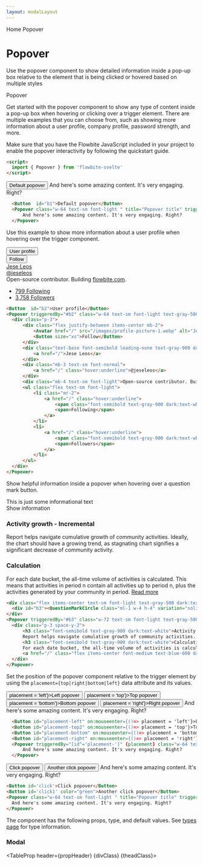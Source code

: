 ```yaml
---
layout: modalLayout
---
```


<script>
  import { Htwo, ExampleDiv, GitHubSource, CompoDescription, TableProp, TableDefaultRow} from '../utils'

  import { Popover, Avatar, Breadcrumb, BreadcrumbItem, Button } from '$lib'
  import { QuestionMarkCircle, ChevronRight } from 'svelte-heros';
  import { Home } from 'svelte-heros';
  import componentProps from '../props/Popover.json'

  let props = componentProps.props
  let propHeader = ['Name', 'Type', 'Default']
  let divClass='w-full relative overflow-x-auto shadow-md sm:rounded-lg py-4'
  let theadClass ='text-xs text-gray-700 uppercase bg-gray-50 dark:bg-gray-700 dark:text-white'
  let click = false;
  let placement;
</script>

<Breadcrumb>
  <BreadcrumbItem href="/" home >Home</BreadcrumbItem>
  <BreadcrumbItem>Popover</BreadcrumbItem>
</Breadcrumb>

<h1 class="text-3xl w-full dark:text-white pt-8 pb-4">Popover</h1>

<CompoDescription>Use the popover component to show detailed information inside a pop-up box relative to the element that is being clicked or hovered based on multiple styles</CompoDescription>

<ExampleDiv>
<GitHubSource href="popover/Popover.svelte">Popover</GitHubSource>
</ExampleDiv>

Get started with the popover component to show any type of content inside a pop-up box when hovering or clicking over a trigger element. There are multiple examples that you can choose from, such as showing more information about a user profile, company profile, password strength, and more.

Make sure that you have the Flowbite JavaScript included in your project to enable the popover interactivity by following the quickstart guide.

<Htwo label="Setup" />

```html
<script>
  import { Popover } from 'flowbite-svelte'
</script>
```

<Htwo label="Default popover" />

<ExampleDiv  class="flex h-44 items-end justify-center">
  <Button  id="b1">Default popover</Button>
  <Popover class="w-64 text-sm font-light " title="Popover title" triggeredBy="#b1">
      And here's some amazing content. It's very engaging. Right?
  </Popover>
</ExampleDiv>

```html
  <Button  id="b1">Default popover</Button>
  <Popover class="w-64 text-sm font-light " title="Popover title" triggeredBy="#b1">
      And here's some amazing content. It's very engaging. Right?
  </Popover>
```

<Htwo label="User profile" />

Use this example to show more information about a user profile when hovering over the trigger component.

<ExampleDiv class="flex h-72 items-end justify-center">
  <Button  id="b2">User profile</Button>
  <Popover triggeredBy="#b2" class="w-64 text-sm font-light text-gray-500 bg-white dark:text-gray-400 dark:border-gray-600 dark:bg-gray-800">
    <div class="p-3">
        <div class="flex justify-between items-center mb-2">
            <Avatar href="/" src="/images/profile-picture-1.webp" alt="Jese Leos" />
            <Button size="xs">Follow</Button>
        </div>
        <div class="text-base font-semibold leading-none text-gray-900 dark:text-white">
            <a href="/">Jese Leos</a>
        </div>
        <div class="mb-3 text-sm font-normal">
            <a href="/" class="hover:underline">@jeseleos</a>
        </div>
        <div class="mb-4 text-sm font-light">Open-source contributor. Building <a href="/" class="text-blue-600 dark:text-blue-500 hover:underline">flowbite.com</a>.</div>
        <ul class="flex text-sm font-light">
            <li class="mr-2">
                <a href="/" class="hover:underline">
                    <span class="font-semibold text-gray-900 dark:text-white">799</span>
                    <span>Following</span>
                </a>
            </li>
            <li>
                <a href="/" class="hover:underline">
                    <span class="font-semibold text-gray-900 dark:text-white">3,758</span>
                    <span>Followers</span>
                </a>
            </li>
        </ul>
    </div>
  </Popover>
</ExampleDiv>

```html
<Button  id="b2">User profile</Button>
<Popover triggeredBy="#b2" class="w-64 text-sm font-light text-gray-500 bg-white dark:text-gray-400 dark:border-gray-600 dark:bg-gray-800">
  <div class="p-3">
      <div class="flex justify-between items-center mb-2">
          <Avatar href="/" src="/images/profile-picture-1.webp" alt="Jese Leos" />
          <Button size="xs">Follow</Button>
      </div>
      <div class="text-base font-semibold leading-none text-gray-900 dark:text-white">
          <a href="/">Jese Leos</a>
      </div>
      <div class="mb-3 text-sm font-normal">
          <a href="/" class="hover:underline">@jeseleos</a>
      </div>
      <div class="mb-4 text-sm font-light">Open-source contributor. Building <a href="/" class="text-blue-600 dark:text-blue-500 hover:underline">flowbite.com</a>.</div>
      <ul class="flex text-sm font-light">
          <li class="mr-2">
              <a href="/" class="hover:underline">
                  <span class="font-semibold text-gray-900 dark:text-white">799</span>
                  <span>Following</span>
              </a>
          </li>
          <li>
              <a href="/" class="hover:underline">
                  <span class="font-semibold text-gray-900 dark:text-white">3,758</span>
                  <span>Followers</span>
              </a>
          </li>
      </ul>
  </div>
</Popover>
```

<Htwo label="Description popover" />

Show helpful information inside a popover when hovering over a question mark button.

<ExampleDiv>
  <div class="flex items-center text-sm font-light text-gray-500 dark:text-gray-400">This is just some informational text
    <div id="b3"><QuestionMarkCircle class="ml-1 w-4 h-4" variation="solid"/><span class="sr-only">Show information</span></div>
  </div>
  <Popover triggeredBy="#b3" class="w-72 text-sm font-light text-gray-500 bg-white dark:bg-gray-800 dark:border-gray-600 dark:text-gray-400" placement="bottom-start">
    <div class="p-3 space-y-2">
        <h3 class="font-semibold text-gray-900 dark:text-white">Activity growth - Incremental</h3>
        Report helps navigate cumulative growth of community activities. Ideally, the chart should have a growing trend, as stagnating chart signifies a significant decrease of community activity.
        <h3 class="font-semibold text-gray-900 dark:text-white">Calculation</h3>
        For each date bucket, the all-time volume of activities is calculated. This means that activities in period n contain all activities up to period n, plus the activities generated by your community in period.
        <a href="/" class="flex items-center font-medium text-blue-600 dark:text-blue-500 dark:hover:text-blue-600 hover:text-blue-700">Read more <ChevronRight size="12" /></a>
    </div>
  </Popover>
</ExampleDiv>

```html
<div class="flex items-center text-sm font-light text-gray-500 dark:text-gray-400">This is just some informational text
  <div id="b3"><QuestionMarkCircle class="ml-1 w-4 h-4" variation="solid"/><span class="sr-only">Show information</span></div>
</div>
<Popover triggeredBy="#b3" class="w-72 text-sm font-light text-gray-500 bg-white dark:bg-gray-800 dark:border-gray-600 dark:text-gray-400" placement="bottom-start">
  <div class="p-3 space-y-2">
      <h3 class="font-semibold text-gray-900 dark:text-white">Activity growth - Incremental</h3>
      Report helps navigate cumulative growth of community activities. Ideally, the chart should have a growing trend, as stagnating chart signifies a significant decrease of community activity.
      <h3 class="font-semibold text-gray-900 dark:text-white">Calculation</h3>
      For each date bucket, the all-time volume of activities is calculated. This means that activities in period n contain all activities up to period n, plus the activities generated by your community in period.
      <a href="/" class="flex items-center font-medium text-blue-600 dark:text-blue-500 dark:hover:text-blue-600 hover:text-blue-700">Read more <ChevronRight size="12" /></a>
  </div>
</Popover>
```

<Htwo label="Placement" />

Set the position of the popover component relative to the trigger element by using the `placement={top|right|bottom|left}` data attribute and its values.

<ExampleDiv class="flex gap-4">
  <Button id="placement-left" on:mouseenter={()=> placement = 'left'}>Left popover</Button>
  <Button id="placement-top2" on:mouseenter={()=> placement = 'top'}>Top popover</Button>
  <Button id="placement-bottom" on:mouseenter={()=> placement = 'bottom'}>Bottom popover</Button>
  <Button id="placement-right" on:mouseenter={()=> placement = 'right'}>Right popover</Button>
  <Popover triggeredBy="[id^='placement-']" {placement} class="w-64 text-sm font-light " title="Popover left">
      And here's some amazing content. It's very engaging. Right?
  </Popover>
</ExampleDiv>

```html
  <Button id="placement-left" on:mouseenter={()=> placement = 'left'}>Left popover</Button>
  <Button id="placement-top2" on:mouseenter={()=> placement = 'top'}>Top popover</Button>
  <Button id="placement-bottom" on:mouseenter={()=> placement = 'bottom'}>Bottom popover</Button>
  <Button id="placement-right" on:mouseenter={()=> placement = 'right'}>Right popover</Button>
  <Popover triggeredBy="[id^='placement-']" {placement} class="w-64 text-sm font-light " title="Popover left">
      And here's some amazing content. It's very engaging. Right?
  </Popover>
```

<Htwo label="Triggering" />

<ExampleDiv>
  <Button id='click'>Click popover</Button>
  <Button id='click1' color="green">Another click popover</Button>
  <Popover class="w-64 text-sm font-light " title="Popover title" triggeredBy="#click,#click1" trigger="click">
    And here's some amazing content. It's very engaging. Right?
  </Popover>
</ExampleDiv>

```html
<Button id='click'>Click popover</Button>
<Button id='click1' color="green">Another click popover</Button>
<Popover class="w-64 text-sm font-light " title="Popover title" triggeredBy="#click,#click1" trigger="click">
  And here's some amazing content. It's very engaging. Right?
</Popover>
```

<Htwo label="Props" />

<p>The component has the following props, type, and default values. See <a href="/pages/types">types page</a> for type information.</p>

<h3 class='text-xl w-full dark:text-white py-4'>Modal</h3>

<TableProp header={propHeader} {divClass} {theadClass}>
  <TableDefaultRow items={props} rowState='hover' />
</TableProp>
